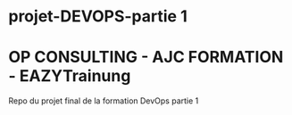 # projet-DEVOPS-partie 1
# OP CONSULTING - AJC FORMATION - EAZYTrainung
Repo du projet final de la formation DevOps partie 1
